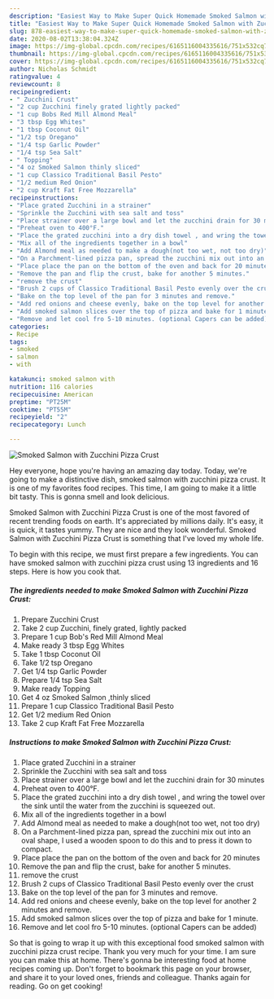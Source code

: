 ```yaml
---
description: "Easiest Way to Make Super Quick Homemade Smoked Salmon with Zucchini Pizza Crust"
title: "Easiest Way to Make Super Quick Homemade Smoked Salmon with Zucchini Pizza Crust"
slug: 878-easiest-way-to-make-super-quick-homemade-smoked-salmon-with-zucchini-pizza-crust
date: 2020-08-02T13:38:04.324Z
image: https://img-global.cpcdn.com/recipes/6165116004335616/751x532cq70/smoked-salmon-with-zucchini-pizza-crust-recipe-main-photo.jpg
thumbnail: https://img-global.cpcdn.com/recipes/6165116004335616/751x532cq70/smoked-salmon-with-zucchini-pizza-crust-recipe-main-photo.jpg
cover: https://img-global.cpcdn.com/recipes/6165116004335616/751x532cq70/smoked-salmon-with-zucchini-pizza-crust-recipe-main-photo.jpg
author: Nicholas Schmidt
ratingvalue: 4
reviewcount: 8
recipeingredient:
- " Zucchini Crust"
- "2 cup Zucchini finely grated lightly packed"
- "1 cup Bobs Red Mill Almond Meal"
- "3 tbsp Egg Whites"
- "1 tbsp Coconut Oil"
- "1/2 tsp Oregano"
- "1/4 tsp Garlic Powder"
- "1/4 tsp Sea Salt"
- " Topping"
- "4 oz Smoked Salmon thinly sliced"
- "1 cup Classico Traditional Basil Pesto"
- "1/2 medium Red Onion"
- "2 cup Kraft Fat Free Mozzarella"
recipeinstructions:
- "Place grated Zucchini in a strainer"
- "Sprinkle the Zucchini with sea salt and toss"
- "Place strainer over a large bowl and let the zucchini drain for 30 minutes"
- "Preheat oven to 400°F."
- "Place the grated zucchini into a dry dish towel , and wring the towel over the sink until the water from the zucchini is squeezed out."
- "Mix all of the ingredients together in a bowl"
- "Add Almond meal as needed to make a dough(not too wet, not too dry)"
- "On a Parchment-lined pizza pan, spread the zucchini mix out into an oval shape, I used a wooden spoon to do this and to press it down to compact."
- "Place place the pan on the bottom of the oven and back for 20 minutes"
- "Remove the pan and flip the crust, bake for another 5 minutes."
- "remove the crust"
- "Brush 2 cups of Classico Traditional Basil Pesto evenly over the crust"
- "Bake on the top level of the pan for 3 minutes and remove."
- "Add red onions and cheese evenly, bake on the top level for another 2 minutes and remove."
- "Add smoked salmon slices over the top of pizza and bake for 1 minute."
- "Remove and let cool fro 5-10 minutes. (optional Capers can be added)"
categories:
- Recipe
tags:
- smoked
- salmon
- with

katakunci: smoked salmon with 
nutrition: 116 calories
recipecuisine: American
preptime: "PT25M"
cooktime: "PT55M"
recipeyield: "2"
recipecategory: Lunch

---
```



![Smoked Salmon with Zucchini Pizza Crust](https://img-global.cpcdn.com/recipes/6165116004335616/751x532cq70/smoked-salmon-with-zucchini-pizza-crust-recipe-main-photo.jpg)

Hey everyone, hope you're having an amazing day today. Today, we're going to make a distinctive dish, smoked salmon with zucchini pizza crust. It is one of my favorites food recipes. This time, I am going to make it a little bit tasty. This is gonna smell and look delicious.



Smoked Salmon with Zucchini Pizza Crust is one of the most favored of recent trending foods on earth. It's appreciated by millions daily. It's easy, it is quick, it tastes yummy. They are nice and they look wonderful. Smoked Salmon with Zucchini Pizza Crust is something that I've loved my whole life.


To begin with this recipe, we must first prepare a few ingredients. You can have smoked salmon with zucchini pizza crust using 13 ingredients and 16 steps. Here is how you cook that.

<!--inarticleads1-->

##### The ingredients needed to make Smoked Salmon with Zucchini Pizza Crust:

1. Prepare  Zucchini Crust
1. Take 2 cup Zucchini, finely grated, lightly packed
1. Prepare 1 cup Bob&#39;s Red Mill Almond Meal
1. Make ready 3 tbsp Egg Whites
1. Take 1 tbsp Coconut Oil
1. Take 1/2 tsp Oregano
1. Get 1/4 tsp Garlic Powder
1. Prepare 1/4 tsp Sea Salt
1. Make ready  Topping
1. Get 4 oz Smoked Salmon ,thinly sliced
1. Prepare 1 cup Classico Traditional Basil Pesto
1. Get 1/2 medium Red Onion
1. Take 2 cup Kraft Fat Free Mozzarella




<!--inarticleads2-->

##### Instructions to make Smoked Salmon with Zucchini Pizza Crust:

1. Place grated Zucchini in a strainer
1. Sprinkle the Zucchini with sea salt and toss
1. Place strainer over a large bowl and let the zucchini drain for 30 minutes
1. Preheat oven to 400°F.
1. Place the grated zucchini into a dry dish towel , and wring the towel over the sink until the water from the zucchini is squeezed out.
1. Mix all of the ingredients together in a bowl
1. Add Almond meal as needed to make a dough(not too wet, not too dry)
1. On a Parchment-lined pizza pan, spread the zucchini mix out into an oval shape, I used a wooden spoon to do this and to press it down to compact.
1. Place place the pan on the bottom of the oven and back for 20 minutes
1. Remove the pan and flip the crust, bake for another 5 minutes.
1. remove the crust
1. Brush 2 cups of Classico Traditional Basil Pesto evenly over the crust
1. Bake on the top level of the pan for 3 minutes and remove.
1. Add red onions and cheese evenly, bake on the top level for another 2 minutes and remove.
1. Add smoked salmon slices over the top of pizza and bake for 1 minute.
1. Remove and let cool fro 5-10 minutes. (optional Capers can be added)




So that is going to wrap it up with this exceptional food smoked salmon with zucchini pizza crust recipe. Thank you very much for your time. I am sure you can make this at home. There's gonna be interesting food at home recipes coming up. Don't forget to bookmark this page on your browser, and share it to your loved ones, friends and colleague. Thanks again for reading. Go on get cooking!
